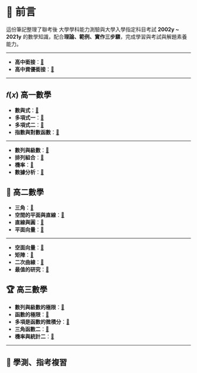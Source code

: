 # 📘 前言

這份筆記整理了聯考後 大學學科能力測驗與大學入學指定科目考試 **2002y ~ 2021y** 的數學知識，配合**理論、範例、實作三步驟**，完成學習與考試與解題素養能力。

---

- **高中銜接**：[🔗](高中數學/高一/高中銜接.md)
- **高中資優銜接**：[🔗](高中數學/高一/高中資優銜接.md)

---

## 𝑓(𝑥) 高一數學

- **數與式**：[🔗](高中數學/高一/數與式.md)
- **多項式一**：[🔗](高中數學/高一/多項式一.md)
- **多項式二**：[🔗](高中數學/高一/多項式二.md)
- **指數與對數函數**：[🔗](高中數學/高一/指數與對數函數.md)

---

- **數列與級數**：[🔗](高中數學/高一/數列與級數.md)
- **排列組合**：[🔗](高中數學/高一/排列組合.md)
- **機率**：[🔗](高中數學/高一/機率.md)
- **數據分析**：[🔗](高中數學/高一/數據分析.md)

## 📐 高二數學

- **三角**：[🔗](高中數學/高二/三角.md)
- **空間的平面與直線**：[🔗](高中數學/高二/空間的平面與直線.md)
- **直線與圓**：[🔗](高中數學/高二/直線與圓.md)
- **平面向量**：[🔗](高中數學/高二/平面向量.md)

---

- **空面向量**：[🔗](高中數學/高二/空面向量.md)
- **矩陣**：[🔗](高中數學/高二/矩陣.md)
- **二次曲線**：[🔗](高中數學/高二/二次曲線.md)
- **最值的研究**：[🔗](高中數學/高二/最值的研究.md)

## 🏆 高三數學

- **數列與級數的極限**：[🔗](高中數學/高三/數列與級數的極限.md)
- **函數的極限**：[🔗](高中數學/高三/函數的極限.md)
- **多項是函數的微積分**：[🔗](高中數學/高三/多項是函數的微積分.md)
- **三角函數二**：[🔗](高中數學/高三/三角函數二.md)
- **機率與統計二**：[🔗](高中數學/高三/機率與統計二.md)

---

## 🎯 學測、指考複習
